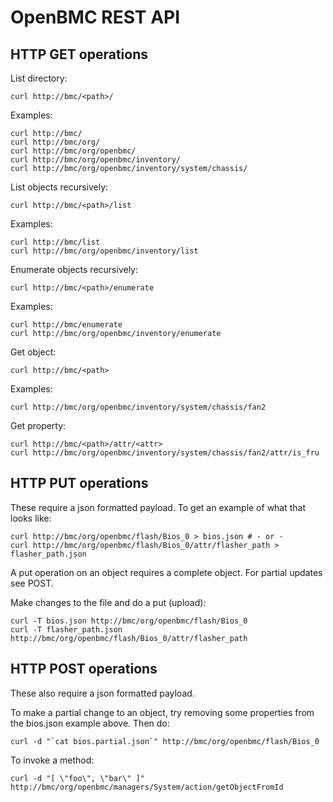 # OpenBMC REST API
## HTTP GET operations
List directory:
```
curl http://bmc/<path>/
```
Examples:
```
curl http://bmc/
curl http://bmc/org/
curl http://bmc/org/openbmc/
curl http://bmc/org/openbmc/inventory/
curl http://bmc/org/openbmc/inventory/system/chassis/
```

List objects recursively:
```
curl http://bmc/<path>/list
```
Examples:
```
curl http://bmc/list
curl http://bmc/org/openbmc/inventory/list
```

Enumerate objects recursively:
```
curl http://bmc/<path>/enumerate
```
Examples:
```
curl http://bmc/enumerate
curl http://bmc/org/openbmc/inventory/enumerate

```

Get object:
```
curl http://bmc/<path>
```
Examples:
```
curl http://bmc/org/openbmc/inventory/system/chassis/fan2
```

Get property:
```
curl http://bmc/<path>/attr/<attr>
curl http://bmc/org/openbmc/inventory/system/chassis/fan2/attr/is_fru
```

## HTTP PUT operations
These require a json formatted payload.  To get an example of what that looks like:
```
curl http://bmc/org/openbmc/flash/Bios_0 > bios.json # - or -
curl http://bmc/org/openbmc/flash/Bios_0/attr/flasher_path > flasher_path.json
```

A put operation on an object requires a complete object.  For partial updates see POST.

Make changes to the file and do a put (upload):

```
curl -T bios.json http://bmc/org/openbmc/flash/Bios_0
curl -T flasher_path.json http://bmc/org/openbmc/flash/Bios_0/attr/flasher_path
```

## HTTP POST operations
These also require a json formatted payload.

To make a partial change to an object, try removing some properties from the bios.json example above.  Then do:

```
curl -d "`cat bios.partial.json`" http://bmc/org/openbmc/flash/Bios_0
```

To invoke a method:
```
curl -d "[ \"foo\", \"bar\" ]" http://bmc/org/openbmc/managers/System/action/getObjectFromId
```

